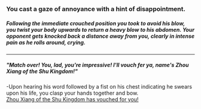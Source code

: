 ### You cast a gaze of annoyance with a hint of disappointment.
##### Following the immediate crouched position you took to avoid his blow, you twist your body upwards to return a heavy blow to his abdomen. Your opponent gets knocked back a distance away from you, clearly in intense pain as he rolls around, crying.
---
##### "Match over! You, lad, you're impressive! I'll vouch fer ya, name's Zhou Xiang of the Shu Kingdom!"

-Upon hearing his word followed by a fist on his chest indicating he swears upon his life, you clasp your hands together and bow.  
[Zhou Xiang of the Shu Kingdom has vouched for you!](../acceptance.md)